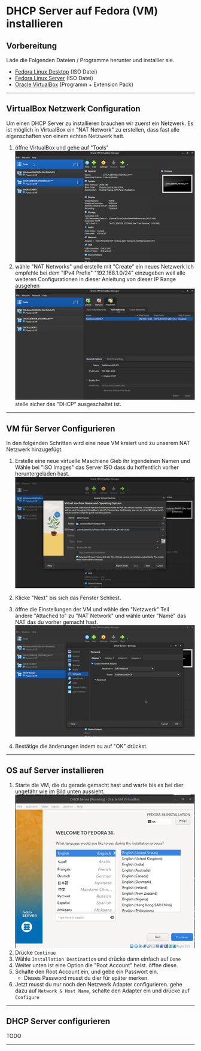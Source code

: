 # DHCP Server auf Fedora (VM) installieren

## Vorbereitung
Lade die Folgenden Dateien / Programme herunter und installier sie.
- [Fedora Linux Desktop](https://getfedora.org/en/workstation/) (ISO Datei)
- [Fedora Linux Server](https://getfedora.org/en/server/) (ISO Datei)
- [Oracle VirtualBox](https://www.virtualbox.org/wiki/Downloads) (Programm + Extension Pack)
---
## VirtualBox Netzwerk Configuration
Um einen DHCP Server zu installieren brauchen wir zuerst ein Netzwerk. Es ist möglich in VirtualBox ein "NAT Network" zu erstellen, dass fast alle eigenschaften von einem echten Netzwerk hatt.
1. öffne VirtualBox und gehe auf "Tools" <br>
    ![](/Dateien/Bilder/DHCP_Setup/1.png)
2. wähle "NAT Networks" und erstelle mit "Create" ein neues Netzwerk Ich empfehle bei dem "IPv4 Prefix" "192.168.1.0/24" einzugeben weil alle weiteren Configurationen in dieser Anleitung von dieser IP Range ausgehen <br>
    ![](/Dateien/Bilder/DHCP_Setup/2.png)
    stelle sicher das "DHCP" ausgeschaltet ist.

---

## VM für Server Configurieren

In den folgenden Schritten wird eine neue VM kreiert und zu unserem NAT Netzwerk hinzugefügt.
1. Erstelle eine neue virtuelle Maschiene Gieb ihr irgendeinen Namen und Wähle bei "ISO Images" das Server ISO dass du hoffentlich vorher heruntergeladen hast. <br>
![](/Dateien/Bilder/DHCP_Setup/3.png)

2. Klicke "Next" bis sich das Fenster Schliest.
3. öffne die Einstellungen der VM und wähle den "Netzwerk" Teil<br>
    ändere "Attached to" zu "NAT Network" und wähle unter "Name" das NAT das du vorher gemacht hast.
    ![](/Dateien/Bilder/DHCP_Setup/4.png)
4. Bestätige die änderungen indem su auf "OK" drückst.

---

## OS auf Server installieren
1. Starte die VM, die du gerade gemacht hast und warte bis es bei dier ungefähr wie im Bild unten aussieht. <br>
![](/Dateien/Bilder/DHCP_Setup/5.png)
2. Drücke `Continue`
3. Wähle `Installation Destination` und drücke dann einfach auf `Done`
4. Weiter unten ist eine Option die "Root Account" heist. öffne diese.
5. Schalte den Root Account ein, und gebe ein Passwort ein.
    - Dieses Password musst du dier für später merken.
6. Jetzt musst du nur noch den Netzwerk Adapter configurieren. gehe dazu auf `Network & Host Name`, schalte den Adapter ein und drücke auf `Configure`
---

## DHCP Server configurieren
TODO

--- 
